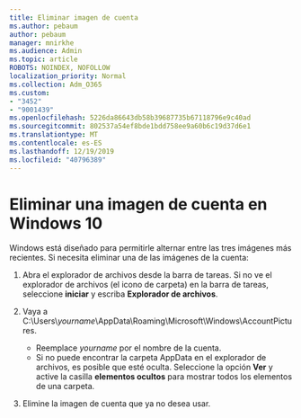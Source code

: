 ```yaml
---
title: Eliminar imagen de cuenta
ms.author: pebaum
author: pebaum
manager: mnirkhe
ms.audience: Admin
ms.topic: article
ROBOTS: NOINDEX, NOFOLLOW
localization_priority: Normal
ms.collection: Adm_O365
ms.custom:
- "3452"
- "9001439"
ms.openlocfilehash: 5226da86643db58b39687735b67118796e9c40ad
ms.sourcegitcommit: 802537a54ef8bde1bdd758ee9a60b6c19d37d6e1
ms.translationtype: MT
ms.contentlocale: es-ES
ms.lasthandoff: 12/19/2019
ms.locfileid: "40796389"
---
```

# <a name="delete-an-account-picture-in-windows-10"></a>Eliminar una imagen de cuenta en Windows 10

Windows está diseñado para permitirle alternar entre las tres imágenes más recientes. Si necesita eliminar una de las imágenes de la cuenta:

1. Abra el explorador de archivos desde la barra de tareas. Si no ve el explorador de archivos (el icono de carpeta) en la barra de tareas, seleccione **iniciar** y escriba **Explorador de archivos**.

2. Vaya a C:\Users\\*yourname*\AppData\Roaming\Microsoft\Windows\AccountPictures. 
    - Reemplace *yourname* por el nombre de la cuenta.
    - Si no puede encontrar la carpeta AppData en el explorador de archivos, es posible que esté oculta. Seleccione la opción **Ver** y active la casilla **elementos ocultos** para mostrar todos los elementos de una carpeta.

3. Elimine la imagen de cuenta que ya no desea usar.
 
 